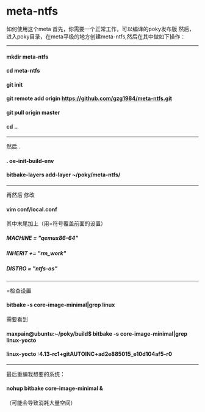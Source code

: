 # meta-ntfs

如何使用这个meta
首先，你需要一个正常工作，可以编译的poky发布版
然后，进入poky目录，在meta平级的地方创建meta-ntfs,然后在其中做如下操作：

---
#### mkdir meta-ntfs
#### cd meta-ntfs 
#### git init 
#### git remote add origin https://github.com/gzg1984/meta-ntfs.git 
#### git pull origin master
#### cd ..
---
然后..

#### . oe-init-build-env
#### bitbake-layers add-layer ~/poky/meta-ntfs/
---

再然后
修改
#### vim conf/local.conf
其中末尾加上（用=符号覆盖前面的设置） 

##### MACHINE = "qemux86-64"
##### INHERIT += "rm_work"
##### DISTRO = "ntfs-os"

---
=检查设置
#### bitbake -s core-image-minimal|grep linux
需要看到
#### maxpain@ubuntu:~/poky/build$ bitbake -s core-image-minimal|grep linux-yocto
#### linux-yocto                         :4.13-rc1+gitAUTOINC+ad2e885015_e10d104af5-r0                          

---
最后重编我想要的系统：
#### nohup bitbake core-image-minimal &
（可能会导致消耗大量空间）




